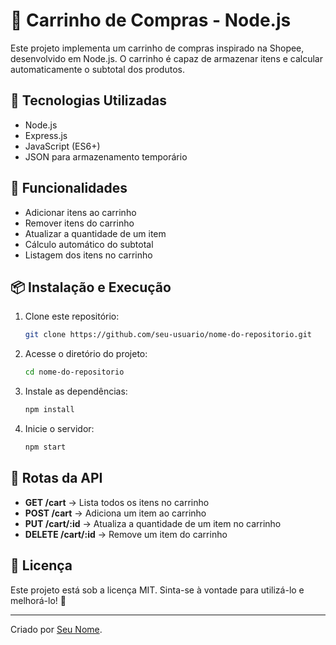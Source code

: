 # 🛒 Carrinho de Compras - Node.js

Este projeto implementa um carrinho de compras inspirado na Shopee, desenvolvido em Node.js. O carrinho é capaz de armazenar itens e calcular automaticamente o subtotal dos produtos.

## 🚀 Tecnologias Utilizadas

- Node.js
- Express.js
- JavaScript (ES6+)
- JSON para armazenamento temporário

## 📌 Funcionalidades

- Adicionar itens ao carrinho
- Remover itens do carrinho
- Atualizar a quantidade de um item
- Cálculo automático do subtotal
- Listagem dos itens no carrinho

## 📦 Instalação e Execução

1. Clone este repositório:
   ```sh
   git clone https://github.com/seu-usuario/nome-do-repositorio.git
   ```
2. Acesse o diretório do projeto:
   ```sh
   cd nome-do-repositorio
   ```
3. Instale as dependências:
   ```sh
   npm install
   ```
4. Inicie o servidor:
   ```sh
   npm start
   ```

## 🔗 Rotas da API

- **GET /cart** → Lista todos os itens no carrinho
- **POST /cart** → Adiciona um item ao carrinho
- **PUT /cart/:id** → Atualiza a quantidade de um item no carrinho
- **DELETE /cart/:id** → Remove um item do carrinho

## 📄 Licença

Este projeto está sob a licença MIT. Sinta-se à vontade para utilizá-lo e melhorá-lo! 🚀

---
Criado por [Seu Nome](https://github.com/seu-usuario).

